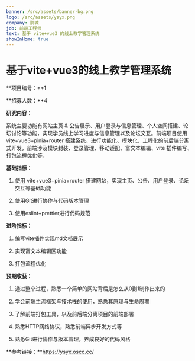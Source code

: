 ```yaml
---
banner: /src/assets/banner-bg.png
logo: /src/assets/ysyx.png
company: 鹏城
job: 前端工程师
text: 基于 vite+vue3 的线上教学管理系统
showInHome: true
---
```


# 基于vite+vue3的线上教学管理系统

**项目编号：**1

<!-- ### 项目名称：基于vite+vue3的线上教学管理系统 -->

**招募人数：**4

**研究内容：**

系统主要功能有网站主页 & 公告展示、用户登录与信息管理、个人空间搭建、论坛讨论等功能，实现学员线上学习进度与信息管理以及论坛交互。前端项目使用 vite+vue3+pinia+router 搭建系统，进行功能化、模块化、工程化的前后端分离式开发，前端涉及模块封装、登录管理、移动适配、富文本编辑、vite 插件编写、打包流程优化等。

**基础指标：**

1. 使用 vite+vue3+pinia+router 搭建网站，实现主页、公告、用户登录、论坛交互等基础功能

2. 使用Git进行协作与代码版本管理

3. 使用eslint+prettier进行代码规范

**进阶指标：**

1. 编写vite插件实现md文档展示

2. 实现富文本编辑区功能

3. 打包流程优化

**预期收获：**

1. 通过整个过程，熟悉一个简单的网站背后是怎么从0到1制作出来的

2. 学会前端主流框架与技术栈的使用，熟悉其原理与生命周期

3. 了解前端打包工具，以及前后端分离项目的前端部署

4. 熟悉HTTP网络协议，熟悉前端异步开发方式等

5. 熟悉Git进行协作与版本管理，养成良好的代码风格

**参考链接：**https://ysyx.oscc.cc/